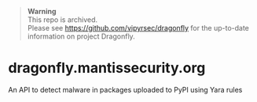 > **Warning**<br>
> This repo is archived.<br>
> Please see https://github.com/vipyrsec/dragonfly for the up-to-date information on project Dragonfly.

# dragonfly.mantissecurity.org

An API to detect malware in packages uploaded to PyPI using Yara rules
